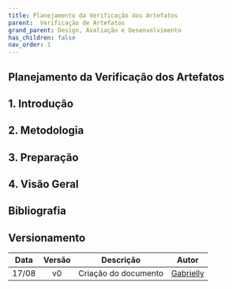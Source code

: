 ```yaml
---
title: Planejamento da Verificação dos Artefatos
parent:  Verificação de Artefatos
grand_parent: Design, Avaliação e Desenvolvimento
has_children: false
nav_order: 1
---
```


## Planejamento da Verificação dos Artefatos

## 1. Introdução

## 2. Metodologia

## 3. Preparação

## 4. Visão Geral

## Bibliografia

## Versionamento

| Data  | Versão |      Descrição       |                       Autor                       |
| :---: | :----: | :------------------: | :-----------------------------------------------: |
| 17/08 |   v0   | Criação do documento | [Gabrielly](https://github.com/GabriellyAssuncao) |~